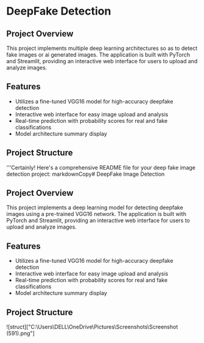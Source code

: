 # DeepFake Detection

## Project Overview
This project implements multiple deep learning architectures so as to detect fake images or ai generated images. The application is built with PyTorch and Streamlit, providing an interactive web interface for users to upload and analyze images.

## Features
- Utilizes a fine-tuned VGG16 model for high-accuracy deepfake detection
- Interactive web interface for easy image upload and analysis
- Real-time prediction with probability scores for real and fake classifications
- Model architecture summary display

## Project Structure
'''Certainly! Here's a comprehensive README file for your deep fake image detection project:
markdownCopy# DeepFake Image Detection

## Project Overview
This project implements a deep learning model for detecting deepfake images using a pre-trained VGG16 network. The application is built with PyTorch and Streamlit, providing an interactive web interface for users to upload and analyze images.

## Features
- Utilizes a fine-tuned VGG16 model for high-accuracy deepfake detection
- Interactive web interface for easy image upload and analysis
- Real-time prediction with probability scores for real and fake classifications
- Model architecture summary display

## Project Structure

![struct]["C:\Users\DELL\OneDrive\Pictures\Screenshots\Screenshot (591).png"]
